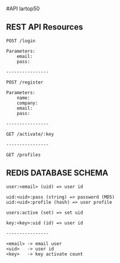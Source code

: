 #API lartop50

## REST API Resources

	POST /login

	Parameters:
		email:
		pass:

	----------------

	POST /register

	Parameters:
		name:
		company:
		email:
		pass:
		
	----------------

	GET /activate/:key

	----------------

	GET /profiles

## REDIS DATABASE SCHEMA

	user:<email> (uid) => user id

	uid:<uid>:pass (string) => password (MD5)
	uid:<uid>:profile (hash) => user profile

	users:active (set) => set uid

	key:<key>:uid (id) => user id

	----------------

	<email> -> email user
	<uid>   -> user id
	<key>   -> key activate count
